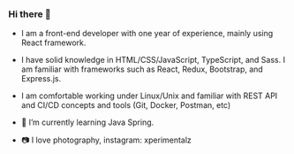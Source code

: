 ### Hi there 👋

- I am a front-end developer with one year of experience, mainly using React framework. 
- I have solid knowledge in HTML/CSS/JavaScript, TypeScript, and Sass. I am familiar with frameworks such as React, Redux, Bootstrap, and Express.js. 
- I am comfortable working under Linux/Unix and familiar with REST API and CI/CD concepts and tools (Git, Docker, Postman, etc)

- 🌱 I’m currently learning Java Spring.
- 📷 I love photography, instagram: xperimentalz

<!--
**chloez21/chloez21** is a ✨ _special_ ✨ repository because its `README.md` (this file) appears on your GitHub profile.

Here are some ideas to get you started:

- 🔭 I’m currently working on ...
- 🌱 I’m currently learning ...
- 👯 I’m looking to collaborate on ...
- 🤔 I’m looking for help with ...
- 💬 Ask me about ...
- 📫 How to reach me: ...
- 😄 Pronouns: ...
- ⚡ Fun fact: ...
-->
